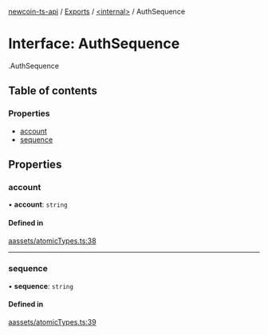 [newcoin-ts-api](../README.md) / [Exports](../modules.md) / [<internal\>](../modules/internal_.md) / AuthSequence

# Interface: AuthSequence

[<internal>](../modules/internal_.md).AuthSequence

## Table of contents

### Properties

- [account](internal_.AuthSequence.md#account)
- [sequence](internal_.AuthSequence.md#sequence)

## Properties

### account

• **account**: `string`

#### Defined in

[aassets/atomicTypes.ts:38](https://github.com/newfound8ion/newcoin-sdk/blob/2d95cfa/src/aassets/atomicTypes.ts#L38)

___

### sequence

• **sequence**: `string`

#### Defined in

[aassets/atomicTypes.ts:39](https://github.com/newfound8ion/newcoin-sdk/blob/2d95cfa/src/aassets/atomicTypes.ts#L39)
